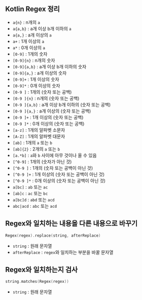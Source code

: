 ## Kotlin Regex 정리
* ```a{n}``` : n개의 ```a```
* ```a{a,b}``` : a개 이상 b개 이하의 ```a```
* ```a{a,}``` : a개 이상의 ```a```
* ```a+``` : 1개 이상의 ```a```
* ```a*``` : 0개 이상의 ```a```
* ```[0-9]``` : 1개의 숫자
* ```[0-9]{n}``` : n개의 숫자
* ```[0-9]{a,b}``` : a개 이상 b개 이하의 숫자
* ```[0-9]{a,}``` : a개 이상의 숫자
* ```[0-9]+``` : 1개 이상의 숫자
* ```[0-9]*``` : 0개 이상의 숫자
* ```[0-9 ]``` : 1개의 (숫자 또는 공백)
* ```[0-9 ]{n}``` : n개의 (숫자 또는 공백)
* ```[0-9 ]{a,b}``` : a개 이상 b개 이하의 (숫자 또는 공백)
* ```[0-9 ]{a,}``` : a개 이상의 (숫자 또는 공백)
* ```[0-9 ]+``` : 1개 이상의 (숫자 또는 공백)
* ```[0-9 ]*``` : 0개 이상의 (숫자 또는 공백)
* ```[a-z]``` : 1개의 알파벳 소문자
* ```[A-Z]``` : 1개의 알파벳 대문자
* ```[ab]``` : 1개의 ```a``` 또는 ```b```
* ```[ab]{2}``` : 2개의 ```a``` 또는 ```b```
* ```[a.*b]``` : ```a```와 ```b``` 사이에 아무 것이나 올 수 있음
* ```[^0-9]``` : 1개의 (숫자가 아닌 것)
* ```[^0-9 ]``` : 1개의 (숫자 또는 공백이 아닌 것)
* ```[^0-9 ]+``` : 1개 이상의 (숫자 또는 공백이 아닌 것)
* ```[^0-9 ]*``` : 0개 이상의 (숫자 또는 공백이 아닌 것)
* ```a[bc]``` : ```ab``` 또는 ```ac```
* ```[ab]c``` : ```ac``` 또는 ```bc```
* ```a[bc]d``` : ```abd``` 또는 ```acd```
* ```abc|acd``` : ```abc``` 또는 ```acd```

## Regex와 일치하는 내용을 다른 내용으로 바꾸기
```kotlin
Regex(regex).replace(string, afterReplace)
```
* ```string``` : 원래 문자열
* ```afterReplace``` : ```regex```와 일치하는 부분을 바꿀 문자열

## Regex와 일치하는지 검사
```kotlin
string.matches(Regex(regex))
```
* ```string``` : 원래 문자열
